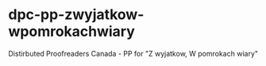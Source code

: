 dpc-pp-zwyjatkow-wpomrokachwiary
================================

Distirbuted Proofreaders Canada - PP for "Z wyjatkow, W pomrokach wiary"
